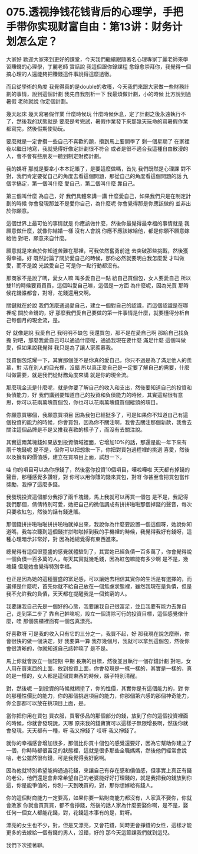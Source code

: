 # 075.透视挣钱花钱背后的心理学，手把手带你实现财富自由：第13讲：财务计划怎么定？

大家好 歡迎大家來到更好的課堂，今天我們繼續跟隨著名心理專家丁麗老師來學習賺錢的心理學，丁麗老師 實話說 我這個跟你錄課程 愈錄愈崇拜你，我覺得一個搞心理的人還能夠把賺錢這件事說得這麼透徹。

而且從學術的角度 我覺得真的是double的收穫，今天我們來跟大家做一些財務計劃的事情，說到這個計劃 我先自我剖析一下 我最煩做計劃，小的時候 比方說到過暑假 老師就說 你定個計劃。

幾天起床 幾天寫暑假作業 什麼時候玩 什麼時候休息，定了計劃之後永遠執行不了，然後我的狀態就是 要麼是考完試，暑假作業發下來那幾天玩命的寫暑假作業都寫完，然後假期使勁玩。

要麼就是一定會攢一些自己不喜歡的題，攢到馬上要開學了 剩一個星期了 在家裡夜以繼日地寫，我就覺得好像定計劃很不符合 或者是很不適合我這種自由散漫的人，會不會有些朋友一聽到制定財務計劃。

我的媽呀 那就是要拿小本本記賬了，是要這麼做嗎，首先 我們既然是心理課 對不對，我們肯定要從自己的角度去看這個問題，那從自己的角度看這個問題的話 九個字搞定，第一個叫什麼 愛自己，第二個叫什麼 靠自己。

第三個叫什麼 為自己，好 我們具體來講一講 什麼愛自己，如果我們只是在制定計劃的時候 你會發現那並不是愛你自己，為什麼呢 你會覺得那是你應該做的 並非出於你願意。

這個世界上最可怕的事情就是 你應該做什麼，然後你最覺得最幸福的事情就是 我願意做什麼，就像你結婚一樣 沒有人會說 你應不應該嫁給他，都是你願不願意嫁給他 對吧，願意來自什麼。

願意就是來自於你知道苦難在那裡，可我依然奮勇前進 去突破那些挑戰，然後獲得幸福，好 既然討論了關於愛自己的時候，那你必然就要明白我怎麼愛 才叫做愛，而不是說 光說愛自己 可是你一點行動都沒有。

那商家不是說了嗎，愛女人嘛 叫多愛自己一點 給自己買個包，女人要愛自己 所以雙11的時候要買買買，這個叫愛自己嘛，這個是一方面 為什麼呢，因為光買 那時候花錢誰都會，對呀，花錢還用交啊。

關鍵就在於說 我們怎麼通過愛自己，建立一個對自己的認識，而這個認識是在哪裡呢 關於金錢的，好 那麼我們愛自己要做的第一件事情是什麼，就要懂得分析自己每個月的現金流，是。

好 就像是說 我愛自己 我明明不缺包 我還買包，那不是在愛自己啊 那給自己找負擔 對吧，那麼我愛自己可以通過什麼呢，通過我現在要什麼 滿足什麼 這個叫做愛，但如果說我覺得 我只是為了讓人家羨慕我。

我買個包炫耀一下，其實那個並不是你真的愛自己，你只不過是為了滿足他人的羨慕，對 活在別人的目光裡，沒錯 所以真正愛自己是一定要了解自己的需要，什麼叫做需要，就是我們從財務角度來講 就是你的現金流。

那麼現金流是什麼呢，就是你要了解自己的收入和支出，然後要知道自己的投資和負債能力，好 我們講到要知道自己的投資和負債能力的時候，其實這點很有意思，你可以花兩萬塊買個包，你也可以花兩萬塊錢買個縱頭的項目。

你願意買哪個，我願意買項目 因為我包已經挺多了，可是如果你不知道自己有這個投資的能力的時候，你會買包，因為你不關注啊，我會去關注那個新款，我會去關注這個品牌是不是又推我喜歡的樣子了，而沒有去關注說。

其實這兩萬塊錢如果放到投資領域裡面，它增加10%的話，那還是能一年下來有兩千塊錢呢 是不是，但你可以把想象一下，你把對買包過程裡的挑選 喜愛，然後以及擁有的價值感，建立在買項目上面，試想一下。

哇 你的項目可以為你掙錢了，然後當你投資10個項目，嘩啦嘩啦 天天都有掉錢的聲音，那種感覺多讚呀，對 你可以用你賺的錢來買包，對呀 你甚至會把買包當作獎勵，我掙了這麼多錢。

我發現投資這個部分我掙了兩千塊錢，馬上我就可以再買一個包 是不是，我記得我們那個，倩倩特別可愛，她把自己的微信調成有拼拼啪啪那個掉錢的聲音，每次只要收紅包，然後的話有錢進賬。

那個錢拼拼啪啪啪拼拼啪啪就掉出來，我說你為什麼要設置一個這個呀，她說你知道嗎，我每次聽到這個錢拼拼啪啪掉到我的手機裡的時候，我覺得我好有錢呀，這種心理暗示非常好，對 因為她總覺得有東西進來。

總覺得有這個很豐盛的感覺就體驗到了，其實她已經負債一百多萬了，你會覺得說一個負債一百多萬的人，每天其實就幾毛錢，因為紅包嘛能有多少啊 是不是，幾塊錢 但是她會覺得特別幸福。

也正是因為她的這種豐盛的富足感，可以讓她去相信其實你的生活是有選擇的，而選擇是什麼呢，首先你就不給自己放在一個焦慮狀態裡，雖然我現在是負債，但是我不允許我的負債，天天都在提醒我是一個貧窮的人。

我要讓我自己先是一個好的心態，我要讓我自己很富足，並且我要有能力去靠自己，走到第二步了 靠自己幹嘛呢，設立一個清除可行的投資目標，這個感覺像什麼，哇 那個裝櫃裡面有一個包真漂亮。

好喜歡呀 可是我的收入只有它的三分之一，我買不起，好 那我現在說怎麼辦，你會很快的做一個決定，好 我要算一算 我存幾個月，我就可以拿到這個包，然後你會很清晰的，你就知道自己該幹嘛了 是不是。

馬上你就會設立一個短期 中期 長期的目標，然後並且執行一個存錢計劃 對吧，女人用在買東西的上面，放到投資上面，你會發現是一樣一樣的，其實是一樣的，真的是一樣的，女人都是這個買東西的時候，腦子特別清醒。

對，然後呢 一到投資的時候就糊塗了，你的性價，其實你是有這個能力的，對 你的那種性價比的能力，你的那個挑選項目的能力，你那個第六感的那個神奇能力，你全部都可以放在挑項目上面，是。

當你把你用在買包 買衣服，買奢侈品的那個部分的錢，放到了你的這個投資裡面的時候，你就會發現說，天哪 原來我的錢寶寶可以這樣子無限增長啊，然後你就會發現，天天都有一種，呀 我又掙錢了 哎呀 我又掙錢了。

就你的幸福感會增加很多，那個比你買十個包的感覺還要好，因為它幫助你建立了一個，你時時都很富足的狀態裡，這就是很多那些全職媽媽，然後他們經常會說哈，老公雖然很有錢，可是我覺得我好窮啊。

因為他就特別希望能夠通過花錢，來讓自己有存在感和價值感，但事實上真正有錢的老公，他們還是會非常希望自己的老婆能好好打理錢的，就是我把我的錢放到你這，你是能爭值的，你別一天到晚買的，對，那你想嫁給有錢人。

你的這個財商能力一定要高，如果你要一點財商能力都沒有，人家真不娶你，你就會敗家 你就會買買買，都不會掙錢，然後的話人家為什麼要娶你啊，是不是，娶任何一個女人都能花錢，對，花錢這本事有的是，對呀。

漂亮的女生也不少，對，但是又漂亮，又會花錢，同時更會掙錢的女性，這樣才能更多的去嫁給一個有錢的男人，沒錯，好的 那今天這節課我們就到這兒。

我們下次接著聊。